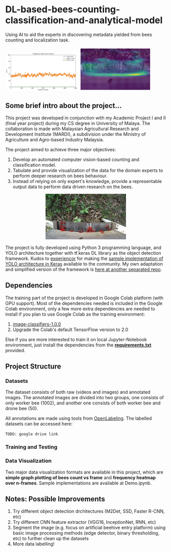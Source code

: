# DL-based-bees-counting-classification-and-analytical-model
Using AI to aid the experts in discovering metadata yielded from bees counting and localization task.

<img src="https://github.com/shinw97/DL-based-bees-counting-classification-and-analytical-model/blob/master/sample-count-graph.png" width="45%"/> <img src="https://github.com/shinw97/DL-based-bees-counting-classification-and-analytical-model/blob/master/sample-heatmap.png" width="45%"/>


## Some brief intro about the project...
This project was developed in conjunction with my Academic Project I and II (final year project) during my CS degree in University of Malaya. The collaboration is made with Malaysian Agricultural Research and Development Institute (MARDI), a subdivision under the Ministry of Agriculture and Agro-based Industry Malaysia. 

The project aimed to achieve three major objectives:

1. Develop an automated computer vision-based counting and classification model.
2. Tabulate and provide visualization of the data for the domain experts to perform deeper research on bees behaviour.
3. Instead of relying on only expert's knowledge, provide a representable output data to perform data driven research on the bees.

<p align="center">
<img src="https://github.com/shinw97/DL-based-bees-counting-classification-and-analytical-model/blob/master/sample-detection.png" width="50%"/>
</p>

The project is fully developed using Python 3 programming language, and YOLO architecture together with tf.keras DL library as the object detection framework. Kudos to [experiencor](https://github.com/experiencor) for making the [sample implementation of YOLO architecture in Keras](https://github.com/experiencor/keras-yolo2) available to the community. My own adaptation and simplified version of the framework is [here at another separated repo](https://github.com/shinw97/simplified-yolo-in-keras).

## Dependencies
The training part of the project is developed in Google Colab platform (with GPU support). Most of the dependencies needed is included in the Google Colab environment, only a few more extra dependencies are needed to install if you plan to use Google Colab as the training environment:

1. [image-classifiers-1.0.0](https://pypi.org/project/image-classifiers/)
2. Upgrade the Colab's default TensorFlow version to 2.0

Else if you are more interested to train it on local Jupyter-Notebook environment, just install the dependencies from the [**requirements.txt**](https://github.com/shinw97/DL-based-bees-counting-classification-and-analytical-model/blob/master/requirements.txt) provided.

## Project Structure
### Datasets
The dataset consists of both raw (videos and images) and annotated images. The annotated images are divided into two groups, one consists of only worker bee (1002), and another one consists of both worker bee and drone bee (50). 

All annotations are made using tools from [OpenLabeling](https://github.com/Cartucho/OpenLabeling). The labelled datasets can be accessed here:

`TODO: google drive link`

### Training and Testing


### Data Visualization
Two major data visualization formats are available in this project, which are **simple graph plotting of bees count vs frame** and **frequency heatmap over n-frames**. Sample implementations are available at Demo.ipynb.

## Notes: Possible Improvements

1. Try different object detection drchitectures (M2Det, SSD, Faster R-CNN, etc)
2. Try different CNN feature extractor (VGG16, InceptionNet, RNN, etc)
3. Segment the image (e.g. focus on artificial beehive entry platform) using basic image processing methods (edge detector, binary thresholding, etc) to further clean up the datasets
4. More data labelling!
